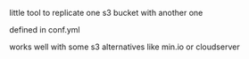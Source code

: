 little tool to replicate one s3 bucket with another one

defined in conf.yml

works well with some s3 alternatives like min.io or cloudserver


